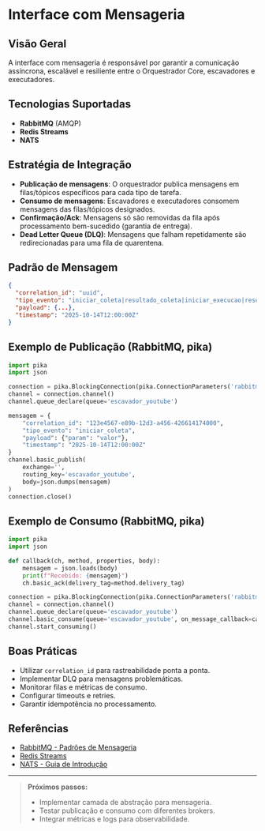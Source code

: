 # Interface com Mensageria

## Visão Geral
A interface com mensageria é responsável por garantir a comunicação assíncrona, escalável e resiliente entre o Orquestrador Core, escavadores e executadores.

## Tecnologias Suportadas
- **RabbitMQ** (AMQP)
- **Redis Streams**
- **NATS**

## Estratégia de Integração
- **Publicação de mensagens**: O orquestrador publica mensagens em filas/tópicos específicos para cada tipo de tarefa.
- **Consumo de mensagens**: Escavadores e executadores consomem mensagens das filas/tópicos designados.
- **Confirmação/Ack**: Mensagens só são removidas da fila após processamento bem-sucedido (garantia de entrega).
- **Dead Letter Queue (DLQ)**: Mensagens que falham repetidamente são redirecionadas para uma fila de quarentena.

## Padrão de Mensagem
```json
{
  "correlation_id": "uuid",
  "tipo_evento": "iniciar_coleta|resultado_coleta|iniciar_execucao|resultado_execucao",
  "payload": {...},
  "timestamp": "2025-10-14T12:00:00Z"
}
```

## Exemplo de Publicação (RabbitMQ, pika)
```python
import pika
import json

connection = pika.BlockingConnection(pika.ConnectionParameters('rabbitmq'))
channel = connection.channel()
channel.queue_declare(queue='escavador_youtube')

mensagem = {
    "correlation_id": "123e4567-e89b-12d3-a456-426614174000",
    "tipo_evento": "iniciar_coleta",
    "payload": {"param": "valor"},
    "timestamp": "2025-10-14T12:00:00Z"
}
channel.basic_publish(
    exchange='',
    routing_key='escavador_youtube',
    body=json.dumps(mensagem)
)
connection.close()
```

## Exemplo de Consumo (RabbitMQ, pika)
```python
import pika
import json

def callback(ch, method, properties, body):
    mensagem = json.loads(body)
    print(f"Recebido: {mensagem}")
    ch.basic_ack(delivery_tag=method.delivery_tag)

connection = pika.BlockingConnection(pika.ConnectionParameters('rabbitmq'))
channel = connection.channel()
channel.queue_declare(queue='escavador_youtube')
channel.basic_consume(queue='escavador_youtube', on_message_callback=callback)
channel.start_consuming()
```

## Boas Práticas
- Utilizar `correlation_id` para rastreabilidade ponta a ponta.
- Implementar DLQ para mensagens problemáticas.
- Monitorar filas e métricas de consumo.
- Configurar timeouts e retries.
- Garantir idempotência no processamento.

## Referências
- [RabbitMQ - Padrões de Mensageria](https://www.rabbitmq.com/tutorials/tutorial-one-python.html)
- [Redis Streams](https://redis.io/docs/data-types/streams/)
- [NATS - Guia de Introdução](https://docs.nats.io/nats-concepts/intro)

---

> **Próximos passos:**
> - Implementar camada de abstração para mensageria.
> - Testar publicação e consumo com diferentes brokers.
> - Integrar métricas e logs para observabilidade.
